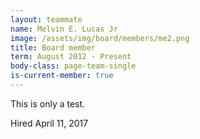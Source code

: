 ```yaml
---
layout: teammate
name: Melvin E. Lucas Jr
image: /assets/img/board/members/me2.png
title: Board member
term: August 2012 - Present
body-class: page-team-single
is-current-member: true
---
```

This is only a test.

Hired April 11, 2017
